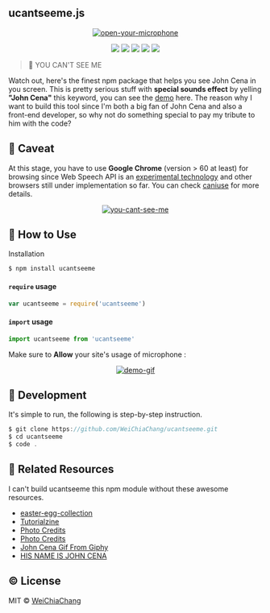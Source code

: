 ## ucantseeme.js

<p align="center">
  <a target="_blank" href="https://github.com/WeiChiaChang/ucantseeme">
    <img alt="open-your-microphone" src="https://i.imgur.com/EYQixV8.gif">
  </a>
</p>
<p align=center>
  <a target="_blank" href="https://npmjs.org/package/ucantseeme" title="npm"><img src="https://img.shields.io/npm/dt/ucantseeme.svg"></a>
  <a target="_blank" href="https://npmjs.org/package/ucantseeme" title="NPM version"><img src="https://img.shields.io/npm/v/ucantseeme.svg"></a>
  <a target="_blank" href="http://nodejs.org/download/" title="Node version"><img src="https://img.shields.io/badge/node.js-%3E=_6.0-green.svg"></a>
  <a target="_blank" href="https://opensource.org/licenses/MIT" title="License: MIT"><img src="https://img.shields.io/badge/License-MIT-blue.svg"></a>
  <a target="_blank" href="http://makeapullrequest.com" title="PRs Welcome"><img src="https://img.shields.io/badge/PRs-welcome-brightgreen.svg"></a>
</p>

> 👊 YOU CAN'T SEE ME

Watch out, here's the finest npm package that helps you see John Cena in you screen. This is pretty serious stuff with **special sounds effect** by yelling **"John Cena"** this keyword, you can see the [demo](https://weichiachang.github.io/ucantseeme/example/) here. The reason why I want to build this tool since I'm both a big fan of John Cena and also a front-end developer, so why not do something special to pay my tribute to him with the code?

## 🚨 Caveat
At this stage, you have to use **Google Chrome** (version >  60 at least) for browsing since Web Speech API is an [experimental technology](https://developer.mozilla.org/en-US/docs/Web/API/Web_Speech_API) and other browsers still under implementation so far. You can check [caniuse](https://caniuse.com/#feat=speech-recognition) for more details.

<p align="center">
  <a target="_blank" href="https://github.com/WeiChiaChang/ucantseeme">
    <img alt="you-cant-see-me" src="https://pbs.twimg.com/media/A8zAkpiCYAA8bWF.jpg">
  </a>
</p>

## 🤔 How to Use
Installation

```shell
$ npm install ucantseeme
```

#### **`require`** usage

```javascript
var ucantseeme = require('ucantseeme')
```

#### **`import`** usage

```javascript
import ucantseeme from 'ucantseeme'
```

Make sure to **Allow** your site's usage of microphone :

<p align="center">
  <a target="_blank" href="https://github.com/WeiChiaChang/ucantseeme">
    <img alt="demo-gif" src="https://i.imgur.com/tfGf5cH.png">
  </a>
</p>

## 🔧 Development

It's simple to run, the following is step-by-step instruction.

```javascript
$ git clone https://github.com/WeiChiaChang/ucantseeme.git
$ cd ucantseeme
$ code .
```

## 📝 Related Resources

I can't build ucantseeme this npm module without these awesome resources.

- [easter-egg-collection](https://github.com/WeiChiaChang/easter-egg-collection)
- [Tutorialzine](https://tutorialzine.com/2017/08/converting-from-speech-to-text-with-javascript)
- [Photo Credits](https://ambriegnsasylum16.deviantart.com/art/John-Cena-2016-Render-638552946)
- [Photo Credits](https://twitter.com/cuteemergency/status/273805413215002624)
- [John Cena Gif From Giphy](https://giphy.com/gifs/john-cena-SduJilGpbXqAE)
- [HIS NAME IS JOHN CENA](https://www.youtube.com/watch?v=XgUB3lF9IQA)

## ©️ License
MIT © [WeiChiaChang](https://github.com/WeiChiaChang)
